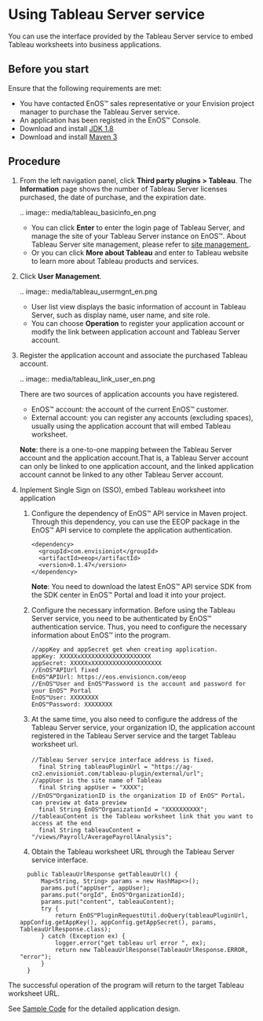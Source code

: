 # Using Tableau Server service
You can use the interface provided by the Tableau Server service to embed Tableau worksheets into business applications.

## Before you start

Ensure that the following requirements are met:

- You have contacted EnOS™ sales representative or your Envision project manager to purchase the Tableau Server service.
- An application has been registed in the EnOS™ Console.
- Download and install [JDK 1.8](http://www.oracle.com/technetwork/java/javase/downloads/jdk8-downloads-2133151.html)
- Download and install [Maven 3](https://maven.apache.org/install.html)

## Procedure

1. From the left navigation panel, click **Third party plugins > Tableau**. The **Information** page shows the number of Tableau Server licenses purchased, the date of purchase, and the expiration date.

   .. image:: media/tableau_basicinfo_en.png

   - You can click **Enter** to enter the login page of Tableau Server, and manage the site of your Tableau Server instance on EnOS™. About Tableau Server site management, please refer to  [site management.](https://onlinehelp.tableau.com/current/server/en-us/manage_site.htm).
   - Or you can click **More about Tableau** and enter to Tableau website to learn more about Tableau products and services.

2. Click **User Management**.

   .. image:: media/tableau_usermgnt_en.png

   - User list view displays the basic information of account in Tableau Server, such as display name, user name, and site role.
   - You can choose **Operation** to register your application account or modify the link between application account and Tableau Server account.

3. Register the application account and associate the purchased Tableau account.

   .. image:: media/tableau_link_user_en.png

    There are two sources of application accounts you have registered.
    - EnOS™ account: the account of the current EnOS™ customer.
    - External account: you can register any accounts (excluding spaces), usually using the application account that will embed Tableau worksheet.

    **Note**: there is a one-to-one mapping between the Tableau Server account and the application account.That is, a Tableau Server account can only be linked to one application account, and the linked application account cannot be linked to any other Tableau Server account.

4. Inplement Single Sign on (SSO), embed Tableau worksheet into application

   1. Configure the dependency of EnOS™ API service in Maven project. Through this dependency, you can use the EEOP package in the EnOS™ API service to complete the application authentication.

      ```
      <dependency>
	  	<groupId>com.envisioniot</groupId>
	  	<artifactId>eeop</artifactId>
	  	<version>0.1.47</version>
      </dependency>
      ```
      **Note**: You need to download the latest EnOS™ API service SDK from the SDK center in EnOS™ Portal and load it into your project.

   2. Configure the necessary information. Before using the Tableau Server service, you need to be authenticated by EnOS™ authentication service. Thus, you need to configure the necessary information about EnOS™ into the program.
      ```
      //appKey and appSecret get when creating application.
      appKey: XXXXXxXXXXXXXXXXXXXXXXXXXX
      appSecret: XXXXXxXXXXXXXXXXXXXXXXXXXX
      //EnOS™APIUrl fixed
      EnOS™APIUrl: https://eos.envisioncn.com/eeop
      //EnOS™User and EnOS™Password is the account and password for your EnOS™ Portal
      EnOS™User: XXXXXXXX
      EnOS™Password: XXXXXXXX
      ```
   3. At the same time, you also need to configure the address of the Tableau Server service, your organization ID, the application account registered in the Tableau Server service and the target Tableau worksheet url.
      ```
      //Tableau Server service interface address is fixed，
        final String tableauPluginUrl = "https://ag-cn2.envisioniot.com/tableau-plugin/external/url";
      //appUser is the site name of Tableau
        final String appUser = "XXXX";
      //EnOS™OrganizationID is the organization ID of EnOS™ Portal，can preview at data preview
        final String EnOS™OrganizationId = "XXXXXXXXXX";
      //tableauContent is the Tableau worksheet link that you want to access at the end     
        final String tableauContent = "/views/Payroll/AveragePayrollAnalysis";
      ```

    4. Obtain the Tableau worksheet URL through the Tableau Server service interface.

      ```
        public TableauUrlResponse getTableauUrl() {
            Map<String, String> params = new HashMap<>();
            params.put("appUser", appUser);
            params.put("orgId", EnOS™OrganizationId);
            params.put("content", tableauContent);
            try {
                return EnOS™PluginRequestUtil.doQuery(tableauPluginUrl, appConfig.getAppKey(), appConfig.getAppSecret(), params, TableauUrlResponse.class);
            } catch (Exception ex) {
                logger.error("get tableau url error ", ex);
                return new TableauUrlResponse(TableauUrlResponse.ERROR, "error");
            }
        }
      ```
The successful operation of the program will return to the target Tableau worksheet URL.

See [Sample Code](sample_code) for the detailed application design.

